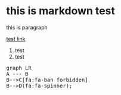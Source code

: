 # this is markdown test

this is paragraph

[test link](www.google.com)

1. test
2. test

<pre class="mermaid">
graph LR
A --- B
B-->C[fa:fa-ban forbidden]
B-->D(fa:fa-spinner);
</pre>
